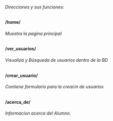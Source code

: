 
###### Direcciones y sus funciones:

**/home/**

###### Muestra la pagina principal

**/ver_usuarios/**

###### Visualiza y Búsqueda de usuarios dentro de la BD

**/crear_usuario/**

###### Contiene formulario para la creacin de usuarios

**/acerca_de/**

###### Informacion acerca del Alumno.
